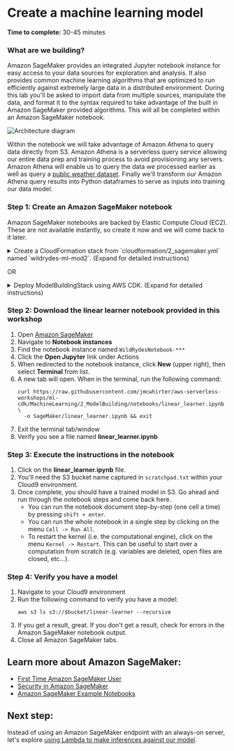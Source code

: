# Create a machine learning model

**Time to complete:** 30-45 minutes

### What are we building?

Amazon SageMaker provides an integrated Jupyter notebook instance for easy access to your data sources for exploration and analysis. It also provides common machine learning algorithms that are optimized to run efficiently against extremely large data in a distributed environment. During this lab you'll be asked to import data from multiple sources, manipulate the data, and format it to the syntax required to take advantage of the built in Amazon SageMaker provided algorithms. This will all be completed within an Amazon SageMaker notebook.

![Architecture diagram](assets/WildRydesML_2.png)

Within the notebook we will take advantage of Amazon Athena to query data directly from S3.  Amazon Athena is a serverless query service allowing our entire data prep and training process to avoid provisioning any servers.  Amazon Athena will enable us to query the data we processed earlier as well as query a [public weather dataset](https://docs.opendata.aws/noaa-ghcn-pds/readme.html).  Finally we'll transform our Amazon Athena query results into Python dataframes to serve as inputs into training our data model.

### Step 1: Create an Amazon SageMaker notebook
Amazon SageMaker notebooks are backed by Elastic Compute Cloud (EC2). These are not available instantly, so create it now and we will come back to it later.

<details>
<summary>Create a CloudFormation stack from `cloudformation/2_sagemaker.yml` named `wildrydes-ml-mod2`. (Expand for detailed instructions)</summary><p>

1. Navigate to your Cloud9 environment
1. Make sure you're in the correct directory first
    ```
    cd ~/environment/aws-serverless-workshops/MachineLearning/2_ModelBuilding
    ```
1. Run the following command to create your resources:
    ```
    aws cloudformation create-stack \
      --stack-name wildrydes-ml-mod2 \
      --capabilities CAPABILITY_NAMED_IAM \
      --template-body file://cloudformation/2_sagemaker.yml
    ```
1. Monitor the status of your stack creation. **EITHER:**
    1. Go to [CloudFormation in the AWS Console](https://console.aws.amazon.com/cloudformation) **OR**
    1. Run the following command in Cloud9 until you get `CREATE_COMPLETE` in the output:
        ```
        # Run this command to verify the stack was successfully created. You should expect to see "CREATE_COMPLETE".
        # If you see "CREATE_IN_PROGRESS", your stack is still being created. Wait and re-run the command.
        # If you see "ROLLBACK_COMPLETE", pause and see what went wrong.
        aws cloudformation describe-stacks \
            --stack-name wildrydes-ml-mod2 \
            --query "Stacks[0].StackStatus"
        ```

**:heavy_exclamation_mark: DO NOT move past this point until you see CREATE_COMPLETE as the status for your CloudFormation stack**

</p></details>

OR

<details>
<summary>Deploy ModelBuildingStack using AWS CDK. (Expand for detailed instructions)</summary><p>

1. Make sure you're in the correct directory first
    ```
    cd ~/environment/aws-serverless-workshops/MachineLearning
    ```
1. Deploy the disconnected model building stack:
    ```
    cdk deploy ModelBuildingStack
    ```
1. Confirm you want to deploy the changes and follow the output.

</p></details>

### Step 2: Download the linear learner notebook provided in this workshop
1. Open [Amazon SageMaker](https://console.aws.amazon.com/sagemaker)
1. Navigate to **Notebook instances**
1. Find the notebook instance named `WildRydesNotebook-***`
1. Click the **Open Jupyter** link under Actions
1. When redirected to the notebook instance, click **New** (upper right), then select **Terminal** from list.
1. A new tab will open. When in the terminal, run the following command:
    ```
    curl https://raw.githubusercontent.com/jmcwhirter/aws-serverless-workshops/ml-cdk/MachineLearning/2_ModelBuilding/notebooks/linear_learner.ipynb \
      -o SageMaker/linear_learner.ipynb && exit
    ```
1. Exit the terminal tab/window
1. Verify you see a file named **linear_learner.ipynb**

### Step 3: Execute the instructions in the notebook
1. Click on the **linear_learner.ipynb** file.
1. You'll need the S3 bucket name captured in `scratchpad.txt` within your Cloud9 environment.
1. Once complete, you should have a trained model in S3. Go ahead and run through the notebook steps and come back here.
    * You can run the notebook document step-by-step (one cell a time) by pressing `shift + enter`.
    * You can run the whole notebook in a single step by clicking on the menu `Cell -> Run All`.
    * To restart the kernel (i.e. the computational engine), click on the menu `Kernel -> Restart`. This can be useful to start over a computation from scratch (e.g. variables are deleted, open files are closed, etc…).

### Step 4: Verify you have a model
1. Navigate to your Cloud9 environment
1. Run the following command to verify you have a model:
    ```
    aws s3 ls s3://$bucket/linear-learner --recursive
    ```
1. If you get a result, great. If you don't get a result, check for errors in the Amazon SageMaker notebook output.
1. Close all Amazon SageMaker tabs.

## Learn more about Amazon SageMaker:
* [First Time Amazon SageMaker User](https://docs.aws.amazon.com/sagemaker/latest/dg/whatis.html#first-time-user)
* [Security in Amazon SageMaker](https://docs.aws.amazon.com/sagemaker/latest/dg/security.html)
* [Amazon SageMaker Example Notebooks](https://github.com/awslabs/amazon-sagemaker-examples)

## Next step:
Instead of using an Amazon SageMaker endpoint with an always-on server, let's explore [using Lambda to make inferences against our model](../3_Inference).
